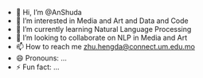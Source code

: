 - 👋 Hi, I’m @AnShuda
- 👀 I’m interested in Media and Art and Data and Code
- 🌱 I’m currently learning Natural Language Processing
- 💞️ I’m looking to collaborate on NLP in Media and Art
- 📫 How to reach me zhu.hengda@connect.um.edu.mo
- 😄 Pronouns: ...
- ⚡ Fun fact: ...

<!---
AnShuda/AnShuda is a ✨ special ✨ repository because its `README.md` (this file) appears on your GitHub profile.
You can click the Preview link to take a look at your changes.
--->
